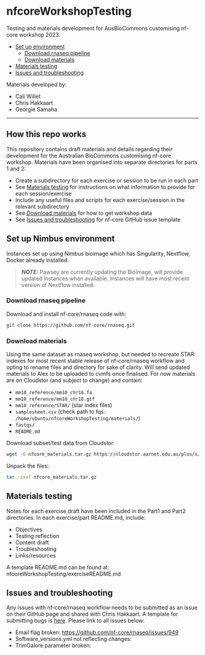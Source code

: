 # nfcoreWorkshopTesting

Testing and materials development for AusBioCommons customising nf-core workshop 2023. 

* [Set up environment](#set-up-environment)
    + [Download rnaseq pipeline](#download-rnaseq-pipeline)
    + [Download materials](#download-materials)
* [Materials testing](#materials-testing)
* [Issues and troubleshooting](#issues-and-troubleshooting)

Materials developed by: 
* Cali Willet
* Chris Hakkaart
* Georgie Samaha 

----------------------------

## How this repo works 

This repository contains draft materials and details regarding their development for the Australian BioCommons customising nf-core workshop. Materials have been organised into separate directories for parts 1 and 2: 
* Create a subdirectory for each exercise or session to be run in each part
* See [Materials testing](#materials-testing) for instructions on what information to provide for each session/exercise
* Include any useful files and scripts for each exercise/session in the relevant subdirectory
* See [Download materials](#download-materials) for how to get workshop data 
* See [Issues and troubleshooting](#issues-and-troubleshooting) for nf-core GitHub issue template 

## Set up Nimbus environment 

Instances set up using Nimbus bioimage which has Singularity, Nextflow, Docker already installed. 

> **_NOTE:_**  Pawsey are currently updating the BioImage, will provide updated instances when available. Instances will have most recent version of Nextflow installed. 

### **Download rnaseq pipeline**

Download and install nf-core/rnaseq code with: 

```bash
git clone https://github.com/nf-core/rnaseq.git
```

### **Download materials**

Using the same dataset as rnaseq workshop, but needed to recreate STAR indexes for most recent stable release of nf-core/rnaseq workflow and opting to rename files and directory for sake of clarity. Will send updated materials to Alex to be uploaded to cvmfs once finalised. For now materials are on Cloudstor (and subject to change) and contain:

* `mm10_reference/mm10_chr18.fa` 
* `mm10_reference/mm10_chr18.gtf`
* `mm10_reference/STAR/` (star index files)
* `samplesheet.csv` (check path to fqs: `/home/ubuntu/nfcoreWorkshopTesting/materials/`)
* `fastqs/`
* `README.md`

Download subset/test data from Cloudstor
```bash
wget -O nfcore_materials.tar.gz https://cloudstor.aarnet.edu.au/plus/s/gIBdDhKEwfq2j58/download
```
Unpack the files: 
```bash
tar -zxvf nfcore_materials.tar.gz
```

## Materials testing  

Notes for each exercise draft have been included in the Part1 and Part2 directories. In each exercise/part README.md, include: 

* Objectives 
* Testing reflection
* Content draft 
* Troubleshooting
* Links/resources

A template README.md can be found at: nfcoreWorkshopTesting/exerciseREADME.md

## Issues and troubleshooting 

Any issues with nf-core/rnaseq workflow needs to be submitted as an issue on their GitHub page and shared with Chris Hakkaart. A template for submitting bugs is [here](https://github.com/Sydney-Informatics-Hub/nfcoreWorkshopTesting/blob/main/issueTemplate.md). Please link to all issues below: 

* Email flag broken: https://github.com/nf-core/rnaseq/issues/949 
* Software_versions.yml not reflecting changes: 
* TrimGalore parameter broken:  